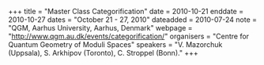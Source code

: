 +++
title = "Master Class Categorification"
date = 2010-10-21
enddate = 2010-10-27
dates = "October 21 - 27, 2010"
dateadded = 2010-07-24
note = "QGM, Aarhus University, Aarhus, Denmark"
webpage = "http://www.qgm.au.dk/events/categorification/"
organisers = "Centre for Quantum Geometry of Moduli Spaces"
speakers = "V. Mazorchuk (Uppsala), S. Arkhipov (Toronto), C. Stroppel (Bonn)."
+++
